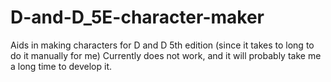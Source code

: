 # D-and-D_5E-character-maker
Aids in making characters for D and D 5th edition (since it takes to long to do it manually for me)
Currently does not work, and it will probably take me a long time to develop it.
